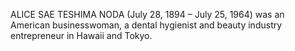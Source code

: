 ALICE SAE TESHIMA NODA (July 28, 1894 – July 25, 1964) was an American businesswoman, a dental hygienist and beauty industry entrepreneur in Hawaii and Tokyo.
